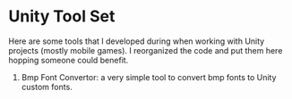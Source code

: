 Unity Tool Set
==============================

Here are some tools that I developed during when working with Unity projects (mostly mobile games). I reorganized the code and put them here hopping someone could benefit.


1. Bmp Font Convertor: a very simple tool to convert bmp fonts to Unity custom fonts.
